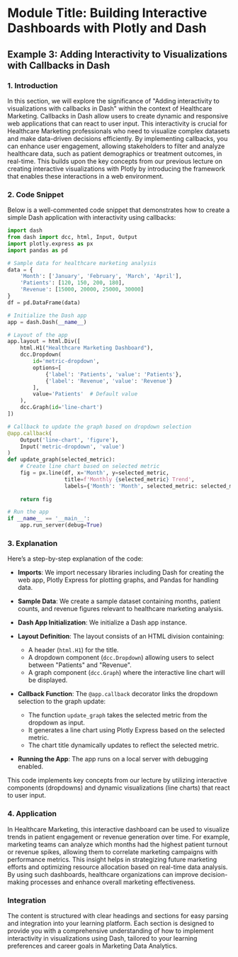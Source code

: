 # Module Title: Building Interactive Dashboards with Plotly and Dash

## Example 3: Adding Interactivity to Visualizations with Callbacks in Dash

### 1. Introduction
In this section, we will explore the significance of "Adding interactivity to visualizations with callbacks in Dash" within the context of Healthcare Marketing. Callbacks in Dash allow users to create dynamic and responsive web applications that can react to user input. This interactivity is crucial for Healthcare Marketing professionals who need to visualize complex datasets and make data-driven decisions efficiently. By implementing callbacks, you can enhance user engagement, allowing stakeholders to filter and analyze healthcare data, such as patient demographics or treatment outcomes, in real-time. This builds upon the key concepts from our previous lecture on creating interactive visualizations with Plotly by introducing the framework that enables these interactions in a web environment.

### 2. Code Snippet
Below is a well-commented code snippet that demonstrates how to create a simple Dash application with interactivity using callbacks:

```python
import dash
from dash import dcc, html, Input, Output
import plotly.express as px
import pandas as pd

# Sample data for healthcare marketing analysis
data = {
    'Month': ['January', 'February', 'March', 'April'],
    'Patients': [120, 150, 200, 180],
    'Revenue': [15000, 20000, 25000, 30000]
}
df = pd.DataFrame(data)

# Initialize the Dash app
app = dash.Dash(__name__)

# Layout of the app
app.layout = html.Div([
    html.H1("Healthcare Marketing Dashboard"),
    dcc.Dropdown(
        id='metric-dropdown',
        options=[
            {'label': 'Patients', 'value': 'Patients'},
            {'label': 'Revenue', 'value': 'Revenue'}
        ],
        value='Patients'  # Default value
    ),
    dcc.Graph(id='line-chart')
])

# Callback to update the graph based on dropdown selection
@app.callback(
    Output('line-chart', 'figure'),
    Input('metric-dropdown', 'value')
)
def update_graph(selected_metric):
    # Create line chart based on selected metric
    fig = px.line(df, x='Month', y=selected_metric,
                  title=f'Monthly {selected_metric} Trend',
                  labels={'Month': 'Month', selected_metric: selected_metric})
    
    return fig

# Run the app
if __name__ == '__main__':
    app.run_server(debug=True)
```

### 3. Explanation
Here’s a step-by-step explanation of the code:

- **Imports**: We import necessary libraries including Dash for creating the web app, Plotly Express for plotting graphs, and Pandas for handling data.
  
- **Sample Data**: We create a sample dataset containing months, patient counts, and revenue figures relevant to healthcare marketing analysis.

- **Dash App Initialization**: We initialize a Dash app instance.

- **Layout Definition**: The layout consists of an HTML division containing:
  - A header (`html.H1`) for the title.
  - A dropdown component (`dcc.Dropdown`) allowing users to select between "Patients" and "Revenue".
  - A graph component (`dcc.Graph`) where the interactive line chart will be displayed.

- **Callback Function**: The `@app.callback` decorator links the dropdown selection to the graph update:
  - The function `update_graph` takes the selected metric from the dropdown as input.
  - It generates a line chart using Plotly Express based on the selected metric.
  - The chart title dynamically updates to reflect the selected metric.

- **Running the App**: The app runs on a local server with debugging enabled.

This code implements key concepts from our lecture by utilizing interactive components (dropdowns) and dynamic visualizations (line charts) that react to user input.

### 4. Application
In Healthcare Marketing, this interactive dashboard can be used to visualize trends in patient engagement or revenue generation over time. For example, marketing teams can analyze which months had the highest patient turnout or revenue spikes, allowing them to correlate marketing campaigns with performance metrics. This insight helps in strategizing future marketing efforts and optimizing resource allocation based on real-time data analysis. By using such dashboards, healthcare organizations can improve decision-making processes and enhance overall marketing effectiveness.

### Integration
The content is structured with clear headings and sections for easy parsing and integration into your learning platform. Each section is designed to provide you with a comprehensive understanding of how to implement interactivity in visualizations using Dash, tailored to your learning preferences and career goals in Marketing Data Analytics.